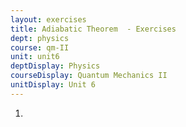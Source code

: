 ```yaml
---
layout: exercises
title: Adiabatic Theorem  - Exercises
dept: physics
course: qm-II
unit: unit6
deptDisplay: Physics
courseDisplay: Quantum Mechanics II
unitDisplay: Unit 6
---
```

<ol>
<li> <div class="exercise"> 
</div> </li></ol>

